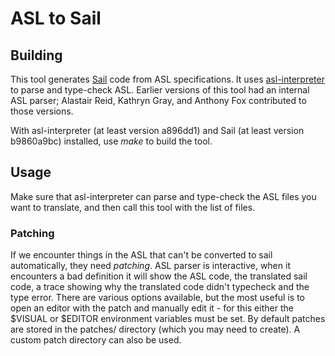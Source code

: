 # ASL to Sail

## Building

This tool generates [Sail][sail] code from ASL specifications.  It uses
[asl-interpreter][asli] to parse and type-check ASL.  Earlier versions of this
tool had an internal ASL parser;  Alastair Reid, Kathryn Gray, and Anthony Fox
contributed to those versions.

With asl-interpreter (at least version a896dd1) and Sail (at least version
b9860a9bc) installed, use *make* to build the tool.

## Usage

Make sure that asl-interpreter can parse and type-check the ASL files you want
to translate, and then call this tool with the list of files.

### Patching

If we encounter things in the ASL that can't be converted to sail
automatically, they need *patching*. ASL parser is interactive, when it
encounters a bad definition it will show the ASL code, the translated sail
code, a trace showing why the translated code didn't typecheck and the type
error. There are various options available, but the most useful is to open an
editor with the patch and manually edit it - for this either the $VISUAL or
$EDITOR environment variables must be set. By default patches are stored in the
patches/ directory (which you may need to create). A custom patch directory can
also be used.

[asli]: https://github.com/rems-project/asl-interpreter
[sail]: https://github.com/rems-project/sail
